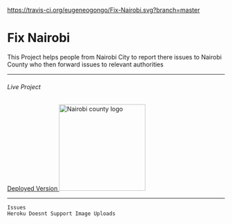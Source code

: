 https://travis-ci.org/eugeneogongo/Fix-Nairobi.svg?branch=master
# Fix Nairobi
This Project helps people from Nairobi City to report there issues to Nairobi County who then forward issues to relevant authorities

<hr>

###### _Live Project_
<a href="https://rocky-island-61649.herokuapp.com/"> Deployed Version
 <img src="https://epayments.nairobi.go.ke/public/img/logo/nairobi-city-county-logo.png"
                      alt="Nairobi county logo" width=200/>
                      </a>
                      
<hr>
    
    Issues
    Heroku Doesnt Support Image Uploads
    
                      